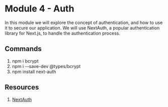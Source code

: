 # Module 4 - Auth

In this module we will explore the concept of authentication, and how to use it to secure our application. We will use NextAuth, a popular authentication library for Next.js, to handle the authentication process.

## Commands

1. npm i bcrypt
2. npm i --save-dev @types/bcrypt
3. npm install next-auth

## Resources

1. [NextAuth](https://next-auth.js.org/getting-started/introduction)
